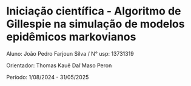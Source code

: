 # Iniciação científica - Algoritmo de Gillespie na simulação de modelos epidêmicos markovianos

Aluno: João Pedro Farjoun Silva / N° usp: 13731319


Orientador: Thomas Kauê Dal'Maso Peron


Período: 1/08/2024 - 31/05/2025
